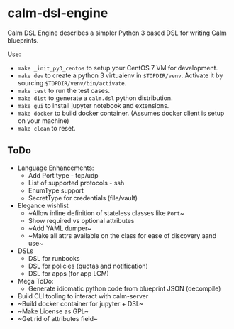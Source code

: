 # calm-dsl-engine

Calm DSL Engine describes a simpler Python 3 based DSL for writing Calm blueprints.

Use:
 - `make _init_py3_centos` to setup your CentOS 7 VM for development.
 - `make dev` to create a python 3 virtualenv in `$TOPDIR/venv`. Activate it by sourcing `$TOPDIR/venv/bin/activate`.
 - `make test` to run the test cases.
 - `make dist` to generate a `calm.dsl` python distribution.
 - `make gui` to install jupyter notebook and extensions.
 - `make docker` to build docker container. (Assumes docker client is setup on your machine)
 - `make clean` to reset.


## ToDo

 - Language Enhancements:
   - Add Port type - tcp/udp
   - List of supported protocols - ssh
   - EnumType support
   - SecretType for credentials (file/vault)
 - Elegance wishlist
   - ~Allow inline definition of stateless classes like `Port`~
   - Show required vs optional attributes
   - ~Add YAML dumper~
   - ~Make all attrs available on the class for ease of discovery aand use~
 - DSLs
   - DSL for runbooks
   - DSL for policies (quotas and notification)
   - DSL for apps (for app LCM)
 - Mega ToDo:
   - Generate idiomatic python code from blueprint JSON (decompile)
 - Build CLI tooling to interact with calm-server
 - ~Build docker container for jupyter + DSL~
 - ~Make License as GPL~
 - ~Get rid of attributes field~
